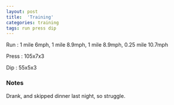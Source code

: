 ```yaml
---
layout: post
title:  'Training'
categories: training
tags: run press dip
---
```


Run         :   1 mile 6mph, 1 mile 8.9mph, 1 mile 8.9mph, 0.25 mile 10.7mph

Press       :   105x7x3

Dip         :   55x5x3

### Notes

Drank, and skipped dinner last night, so struggle.
